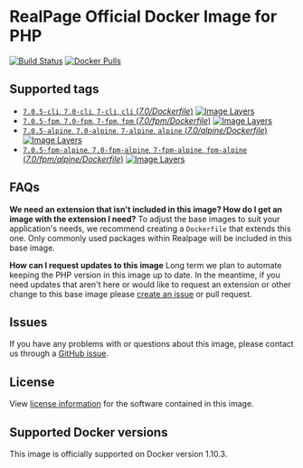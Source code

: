 # RealPage Official Docker Image for PHP

[![Build Status](https://travis-ci.org/realpage/php.svg?branch=master)](https://travis-ci.org/realpage/php) 
[![Docker Pulls](https://img.shields.io/docker/pulls/realpage/php.svg)](https://hub.docker.com/r/realpage/php)

## Supported tags
- [`7.0.5-cli`, `7.0-cli`, `7-cli`, `cli` (*7.0/Dockerfile*)](https://hub.docker.com/r/realpage/php/) 
[![Image Layers](https://img.shields.io/imagelayers/layers/realpage/php/7.0-cli.svg)](https://imagelayers.io/?images=realpage/php:7.0-cli)
- [`7.0.5-fpm`, `7.0-fpm`, `7-fpm`, `fpm` (*7.0/fpm/Dockerfile*)](https://hub.docker.com/r/realpage/php/) 
[![Image Layers](https://img.shields.io/imagelayers/layers/realpage/php/7.0-fpm.svg)](https://imagelayers.io/?images=realpage/php:7.0-fpm)
- [`7.0.5-alpine`, `7.0-alpine`, `7-alpine`, `alpine` (*7.0/alpine/Dockerfile*)](https://hub.docker.com/r/realpage/php/) 
[![Image Layers](https://img.shields.io/imagelayers/layers/realpage/php/7.0-alpine.svg)](https://imagelayers.io/?images=realpage/php:7.0-alpine)
- [`7.0.5-fpm-alpine`, `7.0-fpm-alpine`, `7-fpm-alpine`, `fpm-alpine` (*7.0/fpm/alpine/Dockerfile*)](https://hub.docker.com/r/realpage/php/) 
[![Image Layers](https://img.shields.io/imagelayers/layers/realpage/php/7.0-fpm.svg)](https://imagelayers.io/?images=realpage/php:7.0-fpm-alpine)

## FAQs
**We need an extension that isn't included in this image? How do I get an image with the extension I need?**
To adjust the base images to suit your application's needs, we recommend creating a `Dockerfile` that extends this one.  Only commonly used packages within Realpage will be included in this base image.

**How can I request updates to this image**
Long term we plan to automate keeping the PHP version in this image up to date.  In the meantime, if you need updates that aren't here or would like to request an extension or other change to this base image please [create an issue](https://github.com/Realpage/php/issues/new) or pull request.

## Issues
If you have any problems with or questions about this image, please contact us through a [GitHub issue](https://github.com/realpage/php/issues).

## License
View [license information](http://php.net/license/) for the software contained in this image.

## Supported Docker versions
This image is officially supported on Docker version 1.10.3.
